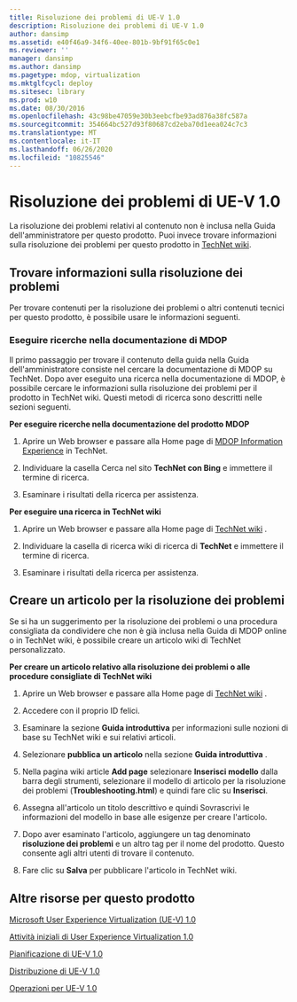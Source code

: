 ```yaml
---
title: Risoluzione dei problemi di UE-V 1.0
description: Risoluzione dei problemi di UE-V 1.0
author: dansimp
ms.assetid: e40f46a9-34f6-40ee-801b-9bf91f65c0e1
ms.reviewer: ''
manager: dansimp
ms.author: dansimp
ms.pagetype: mdop, virtualization
ms.mktglfcycl: deploy
ms.sitesec: library
ms.prod: w10
ms.date: 08/30/2016
ms.openlocfilehash: 43c98be47059e30b3eebcfbe93ad876a38fc587a
ms.sourcegitcommit: 354664bc527d93f80687cd2eba70d1eea024c7c3
ms.translationtype: MT
ms.contentlocale: it-IT
ms.lasthandoff: 06/26/2020
ms.locfileid: "10825546"
---
```

# Risoluzione dei problemi di UE-V 1.0


La risoluzione dei problemi relativi al contenuto non è inclusa nella Guida dell'amministratore per questo prodotto. Puoi invece trovare informazioni sulla risoluzione dei problemi per questo prodotto in [TechNet wiki](https://go.microsoft.com/fwlink/p/?LinkId=224905).

## Trovare informazioni sulla risoluzione dei problemi


Per trovare contenuti per la risoluzione dei problemi o altri contenuti tecnici per questo prodotto, è possibile usare le informazioni seguenti.

### Eseguire ricerche nella documentazione di MDOP

Il primo passaggio per trovare il contenuto della guida nella Guida dell'amministratore consiste nel cercare la documentazione di MDOP su TechNet. Dopo aver eseguito una ricerca nella documentazione di MDOP, è possibile cercare le informazioni sulla risoluzione dei problemi per il prodotto in TechNet wiki. Questi metodi di ricerca sono descritti nelle sezioni seguenti.

**Per eseguire ricerche nella documentazione del prodotto MDOP**

1.  Aprire un Web browser e passare alla Home page di [MDOP Information Experience](https://go.microsoft.com/fwlink/p/?LinkId=236032) in TechNet.

2.  Individuare la casella Cerca nel sito **TechNet con Bing** e immettere il termine di ricerca.

3.  Esaminare i risultati della ricerca per assistenza.

**Per eseguire una ricerca in TechNet wiki**

1.  Aprire un Web browser e passare alla Home page di [TechNet wiki](https://go.microsoft.com/fwlink/p/?LinkId=224905) .

2.  Individuare la casella di ricerca wiki di ricerca di **TechNet** e immettere il termine di ricerca.

3.  Esaminare i risultati della ricerca per assistenza.

## Creare un articolo per la risoluzione dei problemi


Se si ha un suggerimento per la risoluzione dei problemi o una procedura consigliata da condividere che non è già inclusa nella Guida di MDOP online o in TechNet wiki, è possibile creare un articolo wiki di TechNet personalizzato.

**Per creare un articolo relativo alla risoluzione dei problemi o alle procedure consigliate di TechNet wiki**

1.  Aprire un Web browser e passare alla Home page di [TechNet wiki](https://go.microsoft.com/fwlink/p/?LinkId=224905) .

2.  Accedere con il proprio ID felici.

3.  Esaminare la sezione **Guida introduttiva** per informazioni sulle nozioni di base su TechNet wiki e sui relativi articoli.

4.  Selezionare **pubblica un articolo** nella sezione **Guida introduttiva** .

5.  Nella pagina wiki article **Add page** selezionare **Inserisci modello** dalla barra degli strumenti, selezionare il modello di articolo per la risoluzione dei problemi (**Troubleshooting.html**) e quindi fare clic su **Inserisci**.

6.  Assegna all'articolo un titolo descrittivo e quindi Sovrascrivi le informazioni del modello in base alle esigenze per creare l'articolo.

7.  Dopo aver esaminato l'articolo, aggiungere un tag denominato **risoluzione dei problemi** e un altro tag per il nome del prodotto. Questo consente agli altri utenti di trovare il contenuto.

8.  Fare clic su **Salva** per pubblicare l'articolo in TechNet wiki.

## Altre risorse per questo prodotto


[Microsoft User Experience Virtualization (UE-V) 1.0](index.md)

[Attività iniziali di User Experience Virtualization 1.0](getting-started-with-user-experience-virtualization-10.md)

[Pianificazione di UE-V 1.0](planning-for-ue-v-10.md)

[Distribuzione di UE-V 1.0](deploying-ue-v-10.md)

[Operazioni per UE-V 1.0](operations-for-ue-v-10.md)

 

 





